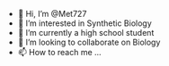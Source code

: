 - 👋 Hi, I’m @Met727
- 👀 I’m interested in Synthetic Biology
- 🌱 I’m currently a high school student
- 💞️ I’m looking to collaborate on Biology
- 📫 How to reach me ...

<!---
Met727/Met727 is a ✨ special ✨ repository because its `README.md` (this file) appears on your GitHub profile.
You can click the Preview link to take a look at your changes.
--->
